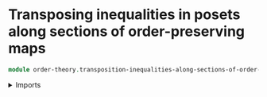 # Transposing inequalities in posets along sections of order-preserving maps

```agda
module order-theory.transposition-inequalities-along-sections-of-order-preserving-maps-posets where
```

<details><summary>Imports</summary>

```agda
open import foundation.universe-levels
open import foundation.function-types
open import foundation.homotopies
open import foundation.transport-along-identifications
open import foundation.identity-types

open import order-theory.posets
open import order-theory.order-preserving-maps-posets
```

## Idea

Given a pair of posets `P` and `Q`, consider an
[order preserving map](order-theory.order-preserving-maps-posets.md)
`f : type-Poset P → type-Poset Q` and a map
`g : type-Poset Q → type-Poset P` in the converse direction, such that `g` is a
[section](foundation.sections.md) of `f`. Then there is a family of
transposition maps

```text
x ≤ g y → f x ≤ y
```

indexed by `x : type-Poset P` and `y : type-Poset Q`.

## Definition

```agda
module _
  {l1 l2 l3 l4 : Level} (P : Poset l1 l2) (Q : Poset l3 l4)
  (f : hom-Poset P Q)
  (g : type-Poset Q → type-Poset P)
  where

  leq-transpose-is-section-hom-Poset :
    (map-hom-Poset P Q f ∘ g ~ id) → (x : type-Poset P) (y : type-Poset Q) →
    leq-Poset P x (g y) → leq-Poset Q (map-hom-Poset P Q f x) y
  leq-transpose-is-section-hom-Poset f-section-g x y x≤gy =
    tr
      ( leq-Poset Q (map-hom-Poset P Q f x))
      ( f-section-g y)
      ( preserves-order-hom-Poset P Q f x (g y) x≤gy)
```
